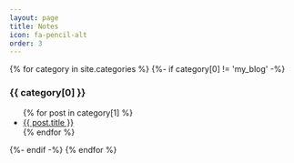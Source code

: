 ```yaml
---
layout: page
title: Notes
icon: fa-pencil-alt
order: 3
---
```


{% for category in site.categories %}
{%- if category[0] != 'my_blog' -%}
  <h3>{{ category[0] }}</h3>
  <ul>
    {% for post in category[1] %}
      <li><a href="{{ post.url }}">{{ post.title }}</a></li>
    {% endfor %}
  </ul>
  {%- endif -%}
{% endfor %}
